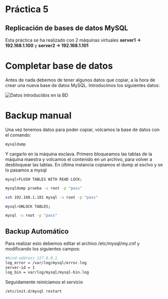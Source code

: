 # Práctica 5
## Replicación de bases de datos MySQL

Esta práctica se ha realizado con 2 máquinas virtuales **server1 -> 192.168.1.100** y **server2 -> 192.168.1.101**

# Completar base de datos

Antes de nada debemos de tener algunos datos que copiar, a la hora de crear una nueva base de datos MySQL. Introducimos los siguientes datos:

![Datos introducidos en la BD](https://github.com/pavocejudo/SWAP1516/blob/master/practica5/1.jpg)

# Backup manual

Una vez tenemos datos para poder copiar, volcamos la base de datos con el comando:
```bash
mysqldump
```
Y cargarlo en la máquina esclava. Primero bloqueamos las tablas de la máquina maestra y volcamos el contenido en un archivo, para volver a desbloquear las tablas. En última instancia copiamos el dump al esclvo y se lo pasamos a mysql

```
mysql>FLUSH TABLES WITH READ LOCK;
```
```bash
mysqldump prueba -u root -p "pass"
```
```bash
ssh 192.168.1.101 mysql -u root -p "pass"
```
```bash
mysql>UNLOCK TABLES;
```
```bash
mysql -u root -p "pass"
```

## Backup Automático

Para realizar esto debemos editar el archivo /etc/mysql/my.cnf y modificando los siguientes campos:

```bash
#bind-address 127.0.0.1
log_error = /var/log/mysql/error.log
server-id = 1
log_bin = var/log/mysql/mysql-bin.log
```
Seguidamente reiniciamos el servicio

```bash
/etc/init.d/mysql restart
```
